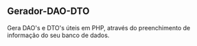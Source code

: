 ## Gerador-DAO-DTO

Gera DAO's e DTO's úteis em PHP, através do preenchimento de informação do seu banco de dados.
